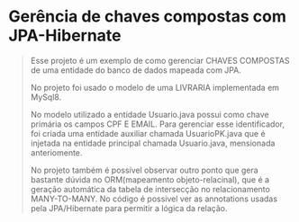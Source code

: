 # Gerência de chaves compostas com JPA-Hibernate
> Esse projeto é um exemplo de como gerenciar CHAVES COMPOSTAS de uma entidade do banco de dados
> mapeada com JPA.
>
> No projeto foi usado o modelo de uma LIVRARIA implementada em MySql8.
>
> No modelo utilizado a entidade Usuario.java possui como chave primária os campos
> CPF E EMAIL. Para gerenciar esse identificador, foi criada uma entidade auxiliar
> chamada UsuarioPK.java que é injetada na entidade principal chamada Usuario.java,
> mensionada anteriomente.
>
> No projeto também é possível observar outro ponto que gera bastante dúvida no
> ORM(mapeamento objeto-relacinal), que é a geração automática da tabela de intersecção
>no relacionamento MANY-TO-MANY.
>No código é possivel ver as annotations usadas pela JPA/Hibernate para permitir a lógica da relação.
